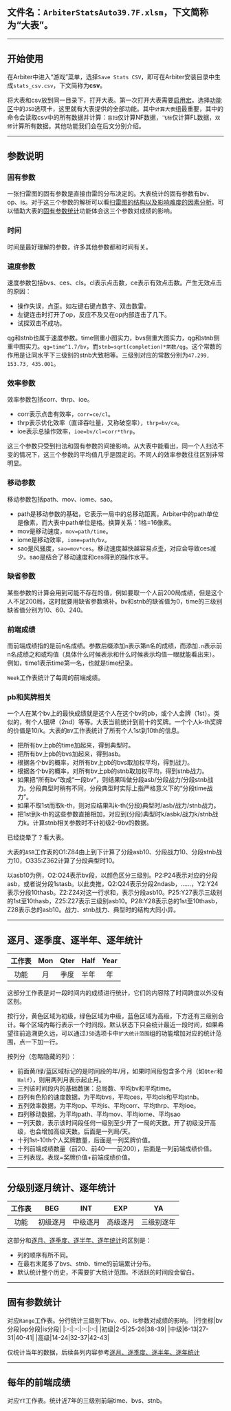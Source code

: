 ## 文件名：`ArbiterStatsAuto39.7F.xlsm`，下文简称为“大表”。

___
## 开始使用
在Arbiter中进入“游戏”菜单，选择`Save Stats CSV`，即可在Arbiter安装目录中生成`stats_csv.csv`，下文简称为**csv**。

将大表和csv放到同一目录下，打开大表。第一次打开大表需要[启用宏](https://support.microsoft.com/zh-cn/topic/%E5%90%AF%E7%94%A8%E6%88%96%E7%A6%81%E7%94%A8-office-%E6%96%87%E4%BB%B6%E4%B8%AD%E7%9A%84%E5%AE%8F-12b036fd-d140-4e74-b45e-16fed1a7e5c6)。选择[功能区](https://www.office26.com/excel/excel-ribbon-ui.html)中的`JSD`选项卡，这里就有大表提供的全部功能。其中`计算大表`组最重要，其中的命令会读取csv中的所有数据并计算：`盲扫`仅计算NF数据，`飞标`仅计算FL数据，`双修`计算所有数据。其他功能我们会在后文分别介绍。

___
## 参数说明

### 固有参数
一张扫雷图的固有参数是直接由雷的分布决定的。大表统计的固有参数有bv、op、is。对于这三个参数的解析可以看[扫雷图的结构以及影响难度的因素分析](https://zhuanlan.zhihu.com/p/27185883)。可以借助大表的[固有参数统计](#range)功能体会这三个参数对成绩的影响。

### 时间
时间是最好理解的参数，许多其他参数都和时间有关。

### 速度参数
速度参数包括bvs、ces、cls。cl表示点击数，ce表示有效点击数。产生无效点击的原因：
- 操作失误，点歪。如左键右键点数字、双击数雷。
- 左键连击时打开了op，反应不及又在op内部连击了几下。
- 试探双击不成功。

qg和stnb也属于速度参数。time侧重小图实力，bvs侧重大图实力，qg和stnb侧重中图实力。`qg=time^1.7/bv`，而`stnb=sqrt(completion)*常数/qg`。这个常数的作用是让同水平下三级别的stnb大致相等。三级别对应的常数分别为`47.299, 153.73, 435.001`。

### 效率参数
效率参数包括corr、thrp、ioe。
- corr表示点击有效率，`corr=ce/cl`。
- thrp表示优化效率（直译吞吐量，又称破空率），`thrp=bv/ce`。
- ioe表示总操作效率，`ioe=bv/cl=corr*thrp`。

这三个参数只受到扫法和固有参数的间接影响。从大表中能看出，同一个人扫法不变的情况下，这三个参数的平均值几乎是固定的。不同人的效率参数往往区别非常明显。

### 移动参数
移动参数包括path、mov、iome、sao。

- path是移动参数的基础，它表示一局中的总移动距离。Arbiter中的path单位是像素，而大表中path单位是格。换算关系：1格=16像素。
- mov是移动速度，`mov=path/time`。
- iome是移动效率，`iome=path/bv`。
- sao是风骚度，`sao=mov*ces`。移动速度越快越容易点歪，对应会导致ces减少。sao是结合了移动速度和ces得到的操作水平。

### 缺省参数
某些参数的计算会用到可能不存在的值，例如要取一个人前200局成绩，但是这个人不足200局，这时就要用缺省参数填补。bv和stnb的缺省值为0，time的三级别缺省值分别为10、60、240。

### 前端成绩
而前端成绩指的是前n名成绩。参数后缀添加`n`表示第n名的成绩，而添加`.n`表示前n名成绩之和或均值（具体什么时候表示和什么时候表示均值一眼就能看出来）。例如，time1表示time第一名，也就是time纪录。

`Week`工作表统计了每周的前端成绩。

### pb和奖牌相关
一个人在某个bv上的最快成绩就是这个人在这个bv的pb，或个人金牌（1st）。类似的，有个人银牌（2nd）等等。大表当前统计到前十的奖牌。一个个人k-th奖牌的价值是10/k。大表的`BV`工作表统计了所有个人1st到10th的信息。

- 把所有bv上pb的time加起来，得到典型时。
- 把所有bv上pb的bvs加起来，得到asb。
- 根据各个bv的概率，对所有bv上pb的bvs取加权平均，得到战力。
- 根据各个bv的概率，对所有bv上pb的stnb取加权平均，得到stnb战力。
- 如果把“所有bv”改成“一段bv”，则结果叫做分段asb/分段战力/分段stnb战力。分段典型时稍有不同，分段典型时实际上指严格意义下的“分段time战力”。
- 如果不取1st而取k-th，则对应结果叫k-th(分段)典型时/asb/战力/stnb战力。
- 把1st到k-th的这些参数直接相加，对应到(分段)典型时k/asbk/战力k/stnb战力k。计算stnb相关参数时不计初级2-9bv的数据。

已经绕晕了？看大表。

大表的`ASB`工作表的O1:Z84由上到下计算了分段asb10、分段战力10、分段stnb战力10，O335:Z362计算了分段典型时10。

以asb10为例，O2:O24表示bv段，以颜色区分三级别。P2:P24表示对应的分段asb，或者说分段1stasb。以此类推，Q2:Q24表示分段2ndasb，……，Y2:Y24表示分段10thasb。Z2:Z24对这一行求和，表示分段asb10。P25:Y27表示三级别的1st至10thasb，Z25:Z27表示三级别asb10。P28:Y28表示总的1st至10thasb，Z28表示总的asb10。战力、stnb战力、典型时的结构大同小异。

___
## 逐月、逐季度、逐半年、逐年统计 <a name="mon"></a>
|工作表|Mon|Qter|Half|Year|
|:-:|:-:|:-:|:-:|:-:|
|功能|月|季度|半年|年|

这部分工作表是对一段时间内的成绩进行统计，它们的内容除了时间跨度以外没有区别。

按行分，黄色区域为初级，绿色区域为中级，蓝色区域为高级，下方还有三级别合计。每个区域内每行表示一个时间段。默认状态下只会统计最近一段时间，如果希望往前追溯更久远，可以通过`JSD`选项卡中`扩大统计范围`组的功能增加对应的统计范围，点一下加一行。

按列分（忽略隐藏的列）：
- 前面黄/绿/蓝区域标记的是时间段的年/月，如果时间段包含多个月（如`Qter`和`Half`），则用两列月表示起止月。
- 三列该时间段内的基础数据：总局数、平均bv和平均time。
- 四列有色阶的速度数据，为平均bvs，平均ces，平均cls和平均stnb。
- 五列效率数据，为平均op、平均is、平均corr、平均thrp、平均ioe。
- 四列移动数据，为平均path、平均mov、平均iome、平均sao
- 一列天数，表示该时间段任何一级别至少开了一局的天数。开了初级没开高级，也会增加高级天数。后面是一列局/天。
- 十列1st-10th个人奖牌数量，后面是一列奖牌价值。
- 十列前端成绩数量（前20、前40——前200），后面是一列前端成绩价值。
- 三列表现。表现=奖牌价值+前端成绩价值。

___
## 分级别逐月统计、逐年统计
|工作表|BEG|INT|EXP|YA|
|:-:|:-:|:-:|:-:|:-:|
|功能|初级逐月|中级逐月|高级逐月|三级别逐年|

这部分和[逐月、逐季度、逐半年、逐年统计](#mon)的区别是：
- 列的顺序有所不同。
- 在最右末尾多了bvs、stnb、time的前端累计分布。
- 默认统计整个历史，不需要扩大统计范围。不活跃的时间段会留白。

___
## 固有参数统计 <a name="range"></a>
对应`Range`工作表。分行统计三级别下bv、op、is参数对成绩的影响。
|行坐标|bv分段|op分段|is分段|
|:-:|:-:|:-:|:-:|
|初级|2-5|25-26|38-39|
|中级|6-13|27-31|40-41|
|高级|14-24|32-37|42-43|

仅统计当年的数据，后续各列内容参考[逐月、逐季度、逐半年、逐年统计](#mon)

___
## 每年的前端成绩
对应`YT`工作表。统计近7年的三级别前端time、bvs、stnb。
